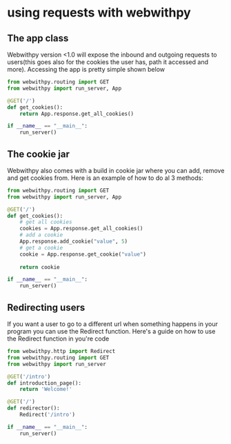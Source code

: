 # using requests with webwithpy
## The app class
Webwithpy version <1.0 will expose the inbound and outgoing requests to users(this goes also for the cookies the user 
has, path it accessed and more). Accessing the app is pretty simple shown below

```python
from webwithpy.routing import GET
from webwithpy import run_server, App

@GET('/')
def get_cookies():
    return App.response.get_all_cookies()

if __name__ == "__main__":
    run_server()
```

## The cookie jar
Webwithpy also comes with a build in cookie jar where you can add, remove and get cookies from.
Here is an example of how to do al 3 methods:

```python
from webwithpy.routing import GET
from webwithpy import run_server, App

@GET('/')
def get_cookies():
    # get all cookies
    cookies = App.response.get_all_cookies()
    # add a cookie
    App.response.add_cookie("value", 5)
    # get a cookie
    cookie = App.response.get_cookie("value")
    
    return cookie

if __name__ == "__main__":
    run_server()
```

## Redirecting users
If you want a user to go to a different url when something happens in your program you can use the Redirect function.
Here's a guide on how to use the Redirect function in you're code

```python
from webwithpy.http import Redirect
from webwithpy.routing import GET
from webwithpy import run_server

@GET('/intro')
def introduction_page():
    return 'Welcome!'

@GET('/')
def redirector():
    Redirect('/intro')

if __name__ == "__main__":
    run_server()
```